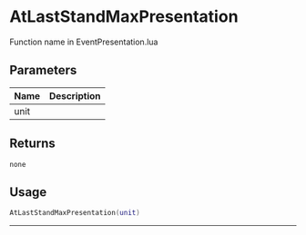 # AtLastStandMaxPresentation

Function name in EventPresentation.lua

## Parameters

| Name | Description |
| ---- | ----------- |
| unit |             |

## Returns

`none`

## Usage

```lua
AtLastStandMaxPresentation(unit)
```

---
